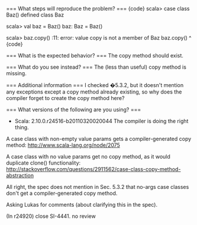 === What steps will reproduce the problem? ===
{code}
scala> case class Baz()
defined class Baz

scala> val baz = Baz()
baz: Baz = Baz()

scala> baz.copy()
<console>:11: error: value copy is not a member of Baz
       baz.copy()
           ^ 
{code} 



=== What is the expected behavior? ===
The copy method should exist.


=== What do you see instead? ===
The (less than useful) copy method is missing. 

=== Additional information ===
I checked �5.3.2, but it doesn't mention any exceptions except a copy method already existing, so why does the compiler forget to create the copy method here? 

=== What versions of the following are you using? ===
  - Scala: 2.10.0.r24516-b20110320020044
The compiler is doing the right thing. 

A case class with non-empty value params gets a compiler-generated copy method: 
   http://www.scala-lang.org/node/2075

A case class with no value params get no copy method, as it would duplicate clone() functionality: 
  http://stackoverflow.com/questions/2911562/case-class-copy-method-abstraction

All right, the spec does not mention in Sec. 5.3.2 that no-args case classes don't get a compiler-generated copy method. 

Asking Lukas for comments (about clarifying this in the spec). 

(In r24920) close SI-4441. no review
